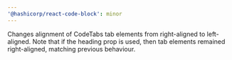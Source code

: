 ```yaml
---
'@hashicorp/react-code-block': minor
---
```


Changes alignment of CodeTabs tab elements from right-aligned to left-aligned. Note that if the heading prop is used, then tab elements remained right-aligned, matching previous behaviour.
